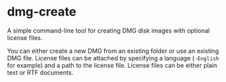 dmg-create
==========

A simple command-line tool for creating DMG disk images with optional license files.

You can either create a new DMG from an existing folder or use an existing DMG file. 
License files can be attached by specifying a language (`-English` for example) and 
a path to the license file. License files can be either plain text or RTF documents.
